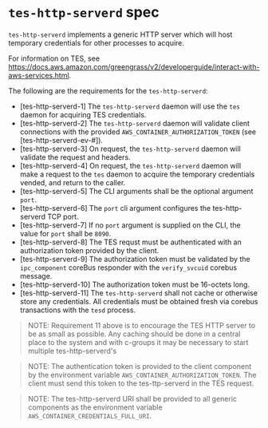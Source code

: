 # `tes-http-serverd` spec

`tes-http-serverd` implements a generic HTTP server which will host temporary
credentials for other processes to acquire.

For information on TES, see
<https://docs.aws.amazon.com/greengrass/v2/developerguide/interact-with-aws-services.html>.

The following are the requirements for the `tes-http-serverd`:

- [tes-http-serverd-1] The `tes-http-serverd` daemon will use the `tes` daemon
  for acquiring TES credentials.
- [tes-http-serverd-2] The `tes-http-serverd` daemon will validate client connections
  with the provided `AWS_CONTAINER_AUTHORIZATION_TOKEN` (see [tes-http-serverd-ev-#]).
- [tes-http-serverd-3] On request, the `tes-http-serverd` daemon will validate
  the request and headers.
- [tes-http-serverd-4] On request, the `tes-http-serverd` daemon will make a
  request to the `tes` daemon to acquire the temporary credentials vended, and
  return to the caller.
- [tes-http-serverd-5] The CLI arguments shall be the optional argument `port`.
- [tes-http-serverd-6] The `port` cli argument configures the tes-http-serverd TCP port.
- [tes-http-serverd-7] If no `port` argument is supplied on the CLI, the value for `port` shall be `8090`.
- [tes-http-serverd-8] The TES requst must be authenticated with an authorization token
provided by the client.
- [tes-http-serverd-9] The authorization token must be validated by the `ipc_component` coreBus responder with the `verify_svcuid` corebus message.
- [tes-http-serverd-10] The authorization token must be 16-octets long.
- [tes-http-serverd-11] The `tes-http-serverd` shall not cache or otherwise store any credentials.  All credentials must be obtained fresh via corebus transactions with the `tesd` process.

> NOTE: Requirement 11 above is to encourage the TES HTTP server to be as small as possible.  Any caching should be done in a central place to the system and with c-groups it may be necessary to start multiple tes-http-serverd's

> NOTE: The authentication token is provided to the client component by the environment variable `AWS_CONTAINER_AUTHORIZATION_TOKEN`.  The client must send this token to the tes-ttp-serverd in the TES request.

> NOTE: The tes-http-serverd URI shall be provided to all generic components as the environment variable `AWS_CONTAINER_CREDENTIALS_FULL_URI`.